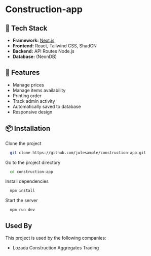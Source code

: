 
# Construction-app



## 🧰 Tech Stack

- **Framework:** [Next.js](https://nextjs.org/)
- **Frontend:** React, Tailwind CSS, ShadCN
- **Backend:** API Routes Node.js
- **Database:** (NeonDB)
## 🚀 Features

-  Manage prices 
-  Manage items availability
-  Printing order
-  Track admin activity
-  Automatically saved to database
-  Responsive design

## 📦 Installation

Clone the project

```bash
  git clone https://github.com/julesample/construction-app.git
```

Go to the project directory

```bash
  cd construction-app
```

Install dependencies

```bash
  npm install
```

Start the server

```bash
  npm run dev
```


## Used By

This project is used by the following companies:

- Lozada Construction Aggregates Trading

